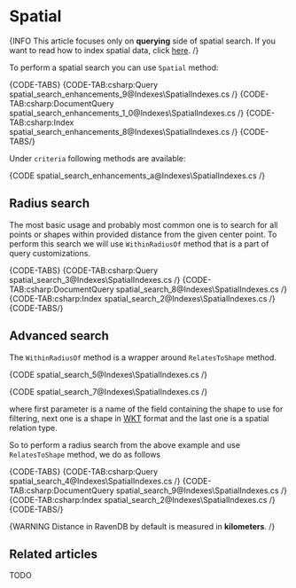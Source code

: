 ﻿# Spatial

{INFO This article focuses only on **querying** side of spatial search. If you want to read how to index spatial data, click [here](../../indexes/indexing-spatial-data). /}

To perform a spatial search you can use `Spatial` method:

{CODE-TABS}
{CODE-TAB:csharp:Query spatial_search_enhancements_9@Indexes\SpatialIndexes.cs /}
{CODE-TAB:csharp:DocumentQuery spatial_search_enhancements_1_0@Indexes\SpatialIndexes.cs /}
{CODE-TAB:csharp:Index spatial_search_enhancements_8@Indexes\SpatialIndexes.cs /}
{CODE-TABS/}

Under `criteria` following methods are available:

{CODE spatial_search_enhancements_a@Indexes\SpatialIndexes.cs /}

## Radius search

The most basic usage and probably most common one is to search for all points or shapes within provided distance from the given center point. To perform this search we will use `WithinRadiusOf` method that is a part of query customizations.

{CODE-TABS}
{CODE-TAB:csharp:Query spatial_search_3@Indexes\SpatialIndexes.cs /}
{CODE-TAB:csharp:DocumentQuery spatial_search_8@Indexes\SpatialIndexes.cs /}
{CODE-TAB:csharp:Index spatial_search_2@Indexes\SpatialIndexes.cs /}
{CODE-TABS/}

## Advanced search

The `WithinRadiusOf` method is a wrapper around `RelatesToShape` method.

{CODE spatial_search_5@Indexes\SpatialIndexes.cs /}

{CODE spatial_search_7@Indexes\SpatialIndexes.cs /}

where first parameter is a name of the field containing the shape to use for filtering, next one is a shape in [WKT](http://en.wikipedia.org/wiki/Well-known_text) format and the last one is a spatial relation type.

So to perform a radius search from the above example and use `RelatesToShape` method, we do as follows

{CODE-TABS}
{CODE-TAB:csharp:Query spatial_search_4@Indexes\SpatialIndexes.cs /}
{CODE-TAB:csharp:DocumentQuery spatial_search_9@Indexes\SpatialIndexes.cs /}
{CODE-TAB:csharp:Index spatial_search_2@Indexes\SpatialIndexes.cs /}
{CODE-TABS/}

{WARNING Distance in RavenDB by default is measured in **kilometers**. /}

## Related articles

TODO